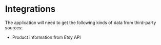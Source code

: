 # Integrations

The application will need to get the following kinds of data from third-party sources:

- Product information from Etsy API
